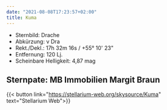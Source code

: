 ```yaml
---
date: "2021-08-08T17:23:57+02:00"
title: Kuma
---
```


- Sternbild: Drache
- Abkürzung: ν Dra
- Rekt./Dekl.: 17h 32m 16s / +55° 10' 23"
- Entfernung: 120 Lj.
- Scheinbare Helligkeit: 4,87 mag

## Sternpate: MB Immobilien Margit Braun

{{< button link="https://stellarium-web.org/skysource/Kuma" text="Stellarium Web">}}
